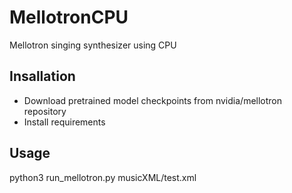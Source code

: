 # MellotronCPU
Mellotron singing synthesizer using CPU

## Insallation

- Download pretrained model checkpoints from nvidia/mellotron repository
- Install requirements

## Usage
python3 run_mellotron.py musicXML/test.xml